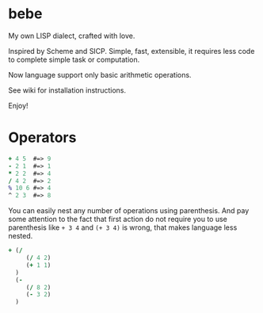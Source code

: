 # bebe
My own LISP dialect, crafted with love.

Inspired by Scheme and SICP. Simple, fast, extensible, it requires less code to complete simple task or computation. 

Now language support only basic arithmetic operations.

See wiki for installation instructions.

Enjoy!


# Operators
``` clojure
+ 4 5  #=> 9
- 2 1  #=> 1
* 2 2  #=> 4
/ 4 2  #=> 2
% 10 6 #=> 4
^ 2 3  #=> 8
```
You can easily nest any number of operations using parenthesis. And pay some attention to the fact that first action do not require you to use parenthesis like ``` + 3 4 ``` and ``` (+ 3 4) ``` is wrong, that makes language less nested.

``` clojure
+ (/ 
     (/ 4 2) 
     (+ 1 1) 
  )
  (- 
     (/ 8 2) 
     (- 3 2) 
  )
```
